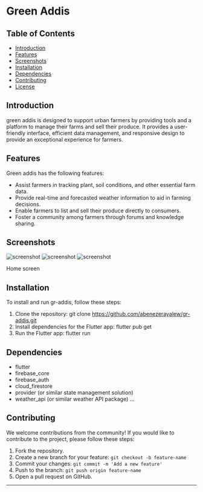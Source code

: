 # Green Addis



## Table of Contents

- [Introduction](#introduction)
- [Features](#features)
- [Screenshots](#screenshots)
- [Installation](#installation)
- [Dependencies](#Dependencies)
- [Contributing](#contributing)
- [License](#license)

## Introduction

green addis is designed to support urban farmers by providing tools and a platform to manage their farms and sell their produce. It provides a user-friendly interface, efficient data management, and responsive design to provide an exceptional experience for farmers.

## Features

Green addis has the following features:

- Assist farmers in tracking plant, soil conditions, and other essential farm data.
- Provide real-time and forecasted weather information to aid in farming decisions.
- Enable farmers to list and sell their produce directly to consumers.
- Foster a community among farmers through forums and knowledge sharing.

## Screenshots

![screenshot](screenshot/screenshot1.jpg)
![screenshot](screenshot/screenshot2.jpg)
![screenshot](screenshot/screenshot3.jpg)

Home screen

## Installation

To install and run gr-addis, follow these steps:

1. Clone the repository: git clone https://github.com/abenezerayalew/gr-addis.git
2. Install dependencies for the Flutter app: flutter pub get
3. Run the Flutter app: flutter run

## Dependencies

   - flutter
   - firebase_core
   - firebase_auth
   - cloud_firestore
   - provider (or similar state management solution)
   - weather_api (or similar weather API package)
   ...

## Contributing

We welcome contributions from the community! If you would like to contribute to the project, please follow these steps:

1. Fork the repository.
2. Create a new branch for your feature: `git checkout -b feature-name`
3. Commit your changes: `git commit -m 'Add a new feature'`
4. Push to the branch: `git push origin feature-name`
5. Open a pull request on GitHub.

---
